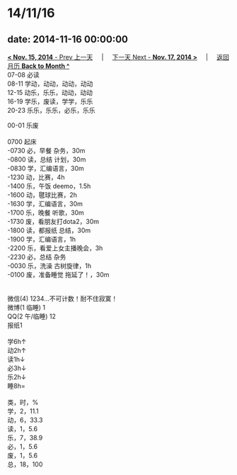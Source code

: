 # 14/11/16

date: 2014-11-16 00:00:00
---
[**< Nov. 15, 2014** - Prev 上一天](/lifelogs/2014/11/d15.md) &nbsp; &nbsp; | &nbsp; &nbsp; [下一天 Next - **Nov. 17, 2014 >**](/lifelogs/2014/11/d17.md) &nbsp; &nbsp; |  &nbsp; &nbsp; [返回月历 **Back to Month ^**](/lifelogs/2014/11/index.md)
<br/>07-08 必读<br/>08-11 学动，动动，动动，动动<br/>12-15 动乐，乐乐，动动，动动<br/>16-19 学乐，废读，学学，乐乐<br/>20-23 乐乐，乐乐，必乐，乐乐</div><div>00-01 乐废<br/><div><br/></div>0700 起床<br/>-0730 必，早餐 杂务，30m<br/>-0800 读，总结 计划，30m<br/>-0830 学，汇编语言，30m<br/>-1230 动，比赛，4h<br/>-1400 乐，午饭 deemo，1.5h<br/>-1600 动，毽球比赛，2h<br/>-1630 学，汇编语言，30m<br/>-1700 乐，晚餐 听歌，30m<br/>-1730 废，看朋友打dota2，30m<br/>-1800 读，都报纸 总结，30m<br/>-1900 学，汇编语言，1h<br/>-2200 乐，看爱上女主播晚会，3h<br/>-2230 必，总结 杂务<br/>-0030 乐，洗澡 古树旋律，1h<br/>-0100 废，准备睡觉 拖延了！，30m<div><br/></div><div><br/></div>微信(4) 1234…不可计数！耐不住寂寞！<br/>微博(1 临睡) 1<br/>QQ(2 午/临睡) 12<br/>报纸1<div><br/></div>学6h↑<br/>动2h↑<br/>读1h↓<br/>必3h↓<br/>乐2h↓<br/>睡8h=<div><br/></div>类，时，%<br/>学，2，11.1<br/>动，6，33.3<br/>读，1，5.6<br/>乐，7，38.9<br/>必，1，5.6<br/>废，1，5.6<br/>总，18，100</div>
